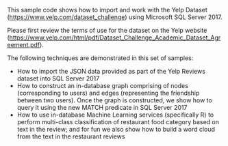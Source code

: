 This sample code shows how to import and work with the Yelp Dataset (https://www.yelp.com/dataset_challenge) using Microsoft SQL Server 2017.

Please first review the terms of use for the dataset on the Yelp website (https://www.yelp.com/html/pdf/Dataset_Challenge_Academic_Dataset_Agreement.pdf).

The following techniques are demonstrated in this set of samples:

- How to import the JSON data provided as part of the Yelp Reviews dataset into SQL Server 2017
- How to construct an in-database graph comprising of nodes (corresponding to users) and edges (representing the friendship between two users). Once the graph is constructed, we show how to query it using the new MATCH predicate in SQL Server 2017
- How to use in-database Machine Learning services (specifically R) to perform multi-class classification of restaurant food category based on text in the review; and for fun we also show how to build a word cloud from the text in the restaurant reviews